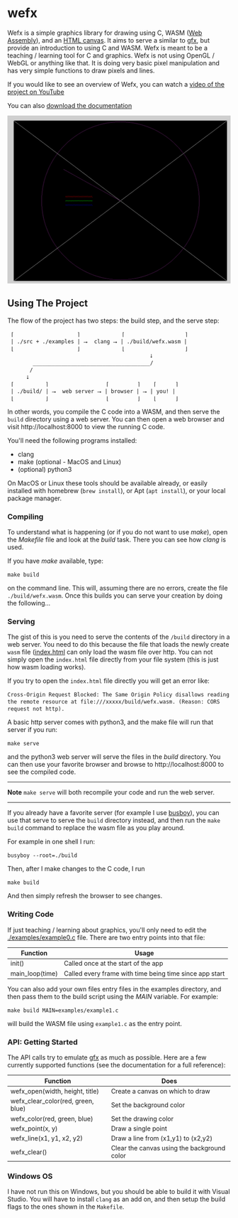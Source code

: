 # wefx

Wefx is a simple graphics library for drawing using C, WASM ([Web Assembly][webassembly]), and an [HTML canvas][htmlcanvas]. It aims to serve a similar to [gfx][gfx], but provide an introduction to using C and WASM. Wefx is meant to be a teaching / learning tool for C and graphics. Wefx is not using OpenGL /
WebGL or anything like that. It is doing very basic pixel manipulation and
has very simple functions to draw pixels and lines.

If you would like to see an overview of Wefx, you can watch a [video of the project on YouTube][video]

You can also [download the documentation](https://raw.githubusercontent.com/robrohan/wefx/main/docs/manual.pdf)

![Example Screenshot](https://raw.githubusercontent.com/robrohan/wefx/main/docs/wefx_shot.png)

## Using The Project

The flow of the project has two steps: the build step, and the serve step:

```
 ⌈                    ⌉             ⌈                   ⌉
 | ./src + ./examples | ⭢  clang ⭢ | ./build/wefx.wasm |
 ⌊                    ⌋             ⌊                   ⌋
                                             ⭣
        _____________________________________/
       /
      ⭣
 ⌈          ⌉                  ⌈         ⌉    ⌈      ⌉
 | ./build/ | ⭢  web server ⭢ | browser | ⭢ | you! |
 ⌊          ⌋                  ⌊         ⌋    ⌊      ⌋
```

In other words, you compile the C code into a WASM, and then serve the
`build` directory using a web server. You can then open a web browser and
visit http://localhost:8000 to view the running C code.

You'll need the following programs installed:

- clang
- make (optional - MacOS and Linux)
- (optional) python3

On MacOS or Linux these tools should be available already, or easily
installed with homebrew (`brew install`), or Apt (`apt install`), or your local package manager.

### Compiling

To understand what is happening (or if you do not want to use _make_), open
the _Makefile_ file and look at the _build_ task. There you can see how
_clang_ is used.

If you have _make_ available, type:

```{sh}
make build
```

on the command line. This will, assuming there are no errors, create the
file `./build/wefx.wasm`. Once this builds you can serve your creation by
doing the following...

### Serving

The gist of this is you need to serve the contents of the `/build`
directory in a web server. You need to do this because the file that loads
the newly create `wasm` file ([index.html](./public/index.html) can only
load the wasm file over http. You can not simply open the `index.html` file
directly from your file system (this is just how wasm loading works).

If you try to open the `index.html` file directly you will get an error
like:

```
Cross-Origin Request Blocked: The Same Origin Policy disallows reading the remote resource at file:///xxxxx/build/wefx.wasm. (Reason: CORS request not http).
```

A basic http server comes with python3, and the make file will run that
server if you run:

```{sh}
make serve
```

and the python3 web server will serve the files in the _build_ directory.
You can then use your favorite browser and browse to http://localhost:8000
to see the compiled code.

---

**Note** `make serve` will both recompile your code and run the web server.

---

If you already have a favorite server (for example I use
[busboy](https://github.com/robrohan/busboy)), you can use that serve to
serve the `build` directory instead, and then run the `make build` command
to replace the wasm file as you play around.

For example in one shell I run:

```{sh}
busyboy --root=./build
```

Then, after I make changes to the C code, I run

```{sh}
make build
```

And then simply refresh the browser to see changes.

### Writing Code

If just teaching / learning about graphics, you'll only need to edit the
[./examples/example0.c](./examples/example0.c) file. There are two entry
points into that file:

| Function | Usage |
| ---------| -----|
|init()| Called once at the start of the app|
|main_loop(time)| Called every frame with time being time since app start|

You can also add your own files entry files in the examples directory, and then pass them to the build script using the _MAIN_ variable. For example:

```{sh}
make build MAIN=examples/example1.c
```

will build the WASM file using `example1.c` as the entry point.

### API: Getting Started

The API calls try to emulate [gfx][gfx] as much as possible. Here are a few currently supported functions (see the documentation for a full reference):

| Function | Does |
| ---------| -----|
|wefx_open(width, height, title) | Create a canvas on which to draw |
|wefx_clear_color(red, green, blue) | Set the background color |
|wefx_color(red, green, blue) | Set the drawing color |
|wefx_point(x, y) | Draw a single point |
|wefx_line(x1, y1, x2, y2) | Draw a line from (x1,y1) to (x2,y2) |
|wefx_clear() | Clear the canvas using the background color |

### Windows OS

I have not run this on Windows, but you should be able to build it with Visual
Studio. You will have to install `clang` as an add on, and then setup the
build flags to the ones shown in the `Makefile`.

[gfx]: https://www3.nd.edu/~dthain/courses/cse20211/fall2013/gfx/
[video]: https://www.youtube.com/watch?v=vrqixVOd-rc
[webassembly]: https://en.wikipedia.org/wiki/WebAssembly
[htmlcanvas]: https://en.wikipedia.org/wiki/Canvas_element
